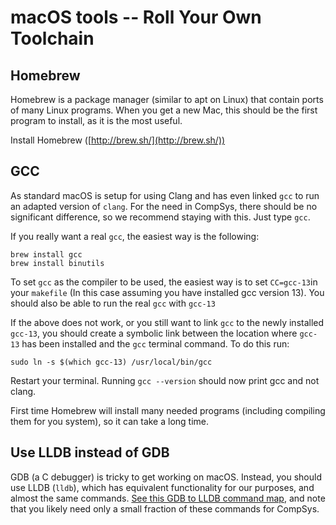 # macOS tools -- Roll Your Own Toolchain

## Homebrew
Homebrew is a package manager (similar to apt on Linux) that contain ports of many Linux programs. When you get a new Mac, this should be the first program to install, as it is the most useful.

Install Homebrew ([http://brew.sh/](http://brew.sh/))

## GCC
As standard macOS is setup for using Clang and has even linked `gcc` to run an adapted version of `clang`. For the need in CompSys, there should be no significant difference, so we recommend staying with this. Just type `gcc`.


If you really want a real `gcc`, the easiest way is the following:

  ```
  brew install gcc
  brew install binutils
  ```
To set `gcc` as the compiler to be used, the easiest way is to set `CC=gcc-13`in your `makefile` (In this case assuming you have installed gcc version 13). 
You should also be able to run the real `gcc` with `gcc-13`

If the above does not work, or you still want to link `gcc` to the newly installed `gcc-13`, you should create a symbolic link between the location where `gcc-13` has been installed and the `gcc` terminal command. To do this run:
```
sudo ln -s $(which gcc-13) /usr/local/bin/gcc
```
Restart your terminal.
Running `gcc --version` should now print gcc and not clang.

First time Homebrew will install many needed programs (including compiling them for you system), so it can take a long time.

## Use LLDB instead of GDB

GDB (a C debugger) is tricky to get working on macOS.  Instead, you
should use LLDB (`lldb`), which has equivalent functionality for our
purposes, and almost the same commands.  [See this GDB to LLDB command
map](https://lldb.llvm.org/use/map.html), and note that you likely
need only a small fraction of these commands for CompSys.
